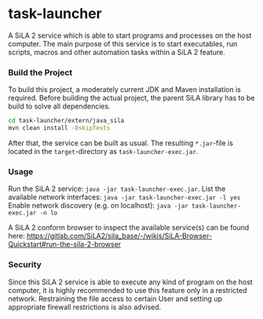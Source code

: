 # task-launcher

A SiLA 2 service which is able to start programs and processes on the host computer. The main 
purpose of this service is to start executables, run scripts, macros and other automation tasks
within a SiLA 2 feature.


### Build the Project

To build this project, a moderately current JDK and Maven installation is required.
Before building the actual project, the parent SiLA library has to be build to solve all 
dependencies.

```bash
cd task-launcher/extern/java_sila
mvn clean install -DskipTests
```

After that, the service can be built as usual. The resulting `*.jar`-file is located in the 
`target`-directory as `task-launcher-exec.jar`.


### Usage

Run the SiLA 2 service: `java -jar task-launcher-exec.jar`.
List the available network interfaces: `java -jar task-launcher-exec.jar -l yes`
Enable network discovery (e.g. on localhost): `java -jar task-launcher-exec.jar -n lo`

A SiLA 2 conform browser to inspect the available service(s) can be found here:
https://gitlab.com/SiLA2/sila_base/-/wikis/SiLA-Browser-Quickstart#run-the-sila-2-browser


### Security

Since this SiLA 2 service is able to execute any kind of program on the host computer, it is highly 
recommended to use this feature only in a restricted network. Restraining the file access to 
certain User and setting up appropriate firewall restrictions is also advised.
